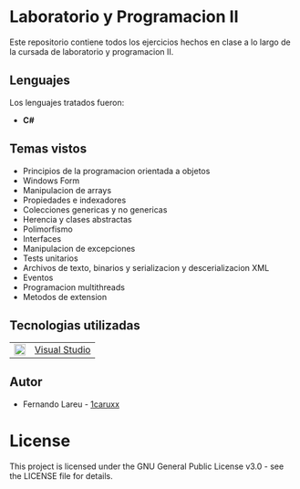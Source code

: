 # Laboratorio y Programacion II

Este repositorio contiene todos los ejercicios hechos en clase a lo largo de la cursada de laboratorio y programacion II.

## Lenguajes

Los lenguajes tratados fueron:

* <strong>C#</strong>

## Temas vistos

* Principios de la programacion orientada a objetos
* Windows Form
* Manipulacion de arrays
* Propiedades e indexadores
* Colecciones genericas y no genericas
* Herencia y clases abstractas
* Polimorfismo
* Interfaces
* Manipulacion de excepciones
* Tests unitarios
* Archivos de texto, binarios y serializacion y descerializacion XML
* Eventos
* Programacion multithreads
* Metodos de extension

## Tecnologias utilizadas

<table>
    <tbody>
        <tr>
            <td><img src="./Z. img/vs.ico" width="20px" height="20px"/></td>
            <td><a href="https://www.visualstudio.com/es/">Visual Studio</a></td>
        <tr>
    </tbody>
</table>

## Autor

* Fernando Lareu - [1caruxx](https://github.com/1caruxx)

# License

This project is licensed under the GNU General Public License v3.0 - see the LICENSE file for details.
